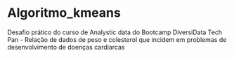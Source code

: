 # Algoritmo_kmeans
Desafio prático do curso de Analystic data do Bootcamp DiversiData Tech Pan - Relação de dados de peso e colesterol que incidem em problemas de desenvolvimento de doenças cardíarcas 

